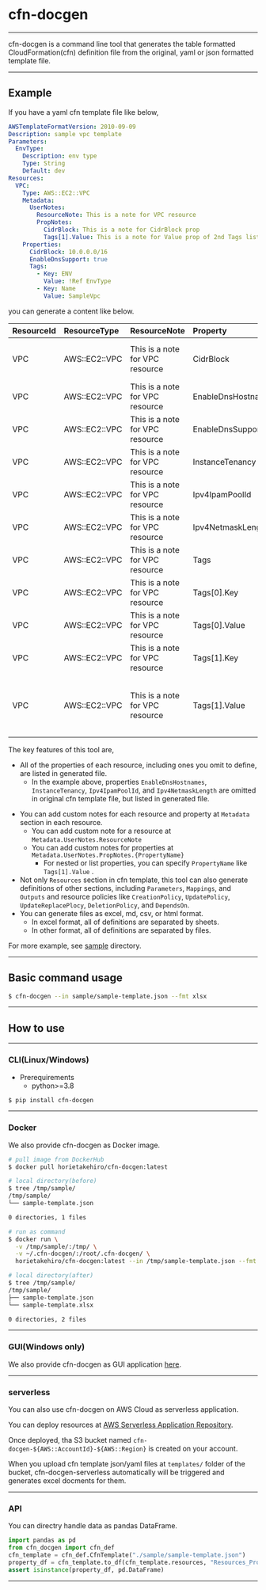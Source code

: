 # cfn-docgen

<!-- ![buildbadge](https://codebuild.ap-northeast-1.amazonaws.com/badges?uuid=eyJlbmNyeXB0ZWREYXRhIjoidERrRjdNRERUMWRqWGc5TW1VTGREYXJkQ1BKc2JremZsRS8vK21jdThTeWlTeEpaVTRJSHU0aVBVTHE2aDJudStCUXF6c2tFWlZQSnFiLzhta216dk1nPSIsIml2UGFyYW1ldGVyU3BlYyI6Ik95ZGR1VHBOZ0pqZUJXZWkiLCJtYXRlcmlhbFNldFNlcmlhbCI6MX0%3D&branch=release) -->

---

cfn-docgen is a command line tool that generates the table formatted CloudFormation(cfn) definition file from the original, yaml or json formatted template file. 

---

## Example
If you have a yaml cfn template file like below, 
```Yaml
AWSTemplateFormatVersion: 2010-09-09
Description: sample vpc template
Parameters:
  EnvType:
    Description: env type
    Type: String
    Default: dev
Resources: 
  VPC:
    Type: AWS::EC2::VPC
    Metadata:
      UserNotes:
        ResourceNote: This is a note for VPC resource
        PropNotes:
          CidrBlock: This is a note for CidrBlock prop
          Tags[1].Value: This is a note for Value prop of 2nd Tags list prop
    Properties:
      CidrBlock: 10.0.0.0/16
      EnableDnsSupport: true
      Tags:
        - Key: ENV
          Value: !Ref EnvType
        - Key: Name
          Value: SampleVpc
```
you can generate a content like below.

| ResourceId   | ResourceType   | ResourceNote                    | Property           | Value              | UserNote                                            | Required   | Type        | UpdateType   | Description                                                                                     | IsOmittable   | Filename   |
|:-------------|:---------------|:--------------------------------|:-------------------|:-------------------|:----------------------------------------------------|:-----------|:------------|:-------------|:------------------------------------------------------------------------------------------------|:--------------|:-----------|
| VPC          | AWS::EC2::VPC  | This is a note for VPC resource | CidrBlock          | 10.0.0.0/16        | This is a note for CidrBlock prop                   | False      | String      | Immutable    | http://docs.aws.amazon.com/AWSCloudFormation/latest/UserGuide/aws-resource-ec2-vpc.html         | False         | cfn.yaml   |
| VPC          | AWS::EC2::VPC  | This is a note for VPC resource | EnableDnsHostnames |                    |                                                     | False      | Boolean     | Mutable      | http://docs.aws.amazon.com/AWSCloudFormation/latest/UserGuide/aws-resource-ec2-vpc.html         | True          | cfn.yaml   |
| VPC          | AWS::EC2::VPC  | This is a note for VPC resource | EnableDnsSupport   | True               |                                                     | False      | Boolean     | Mutable      | http://docs.aws.amazon.com/AWSCloudFormation/latest/UserGuide/aws-resource-ec2-vpc.html         | False         | cfn.yaml   |
| VPC          | AWS::EC2::VPC  | This is a note for VPC resource | InstanceTenancy    |                    |                                                     | False      | String      | Mutable      | http://docs.aws.amazon.com/AWSCloudFormation/latest/UserGuide/aws-resource-ec2-vpc.html         | True          | cfn.yaml   |
| VPC          | AWS::EC2::VPC  | This is a note for VPC resource | Ipv4IpamPoolId     |                    |                                                     | False      | String      | Immutable    | http://docs.aws.amazon.com/AWSCloudFormation/latest/UserGuide/aws-resource-ec2-vpc.html         | True          | cfn.yaml   |
| VPC          | AWS::EC2::VPC  | This is a note for VPC resource | Ipv4NetmaskLength  |                    |                                                     | False      | Integer     | Immutable    | http://docs.aws.amazon.com/AWSCloudFormation/latest/UserGuide/aws-resource-ec2-vpc.html         | True          | cfn.yaml   |
| VPC          | AWS::EC2::VPC  | This is a note for VPC resource | Tags               |                    |                                                     | False      | List of Tag | Mutable      | http://docs.aws.amazon.com/AWSCloudFormation/latest/UserGuide/aws-resource-ec2-vpc.html         | False         | cfn.yaml   |
| VPC          | AWS::EC2::VPC  | This is a note for VPC resource | Tags[0].Key        | ENV                |                                                     | True       | String      | Mutable      | http://docs.aws.amazon.com/AWSCloudFormation/latest/UserGuide/aws-properties-resource-tags.html | False         | cfn.yaml   |
| VPC          | AWS::EC2::VPC  | This is a note for VPC resource | Tags[0].Value      | {'Ref': 'EnvType'} |                                                     | True       | String      | Mutable      | http://docs.aws.amazon.com/AWSCloudFormation/latest/UserGuide/aws-properties-resource-tags.html | False         | cfn.yaml   |
| VPC          | AWS::EC2::VPC  | This is a note for VPC resource | Tags[1].Key        | Name               |                                                     | True       | String      | Mutable      | http://docs.aws.amazon.com/AWSCloudFormation/latest/UserGuide/aws-properties-resource-tags.html | False         | cfn.yaml   |
| VPC          | AWS::EC2::VPC  | This is a note for VPC resource | Tags[1].Value      | SampleVpc          | This is a note for Value prop of 2nd Tags list prop | True       | String      | Mutable      | http://docs.aws.amazon.com/AWSCloudFormation/latest/UserGuide/aws-properties-resource-tags.html | False         | cfn.yaml   |



The key features of this tool are,

- All of the properties of each resource, including ones you omit to define, are listed in generated file.
  - In the example above, properties `EnableDnsHostnames`, `InstanceTenancy`, `Ipv4IpamPoolId`, and `Ipv4NetmaskLength` are omitted in original cfn template file, but listed in generated file.
<!-- - References for each resource and property listed at [official User Guide](https://docs.aws.amazon.com/AWSCloudFormation/latest/UserGuide/aws-template-resource-type-ref.html) are merged in generated file as columns `Required`, `Type`, `UpdateType`, and `Description`. -->
- You can add custom notes for each resource and property at `Metadata` section in each resource.
  - You can add custom note for a resource at `Metadata.UserNotes.ResourceNote`
  - You can add custom notes for properties at `Metadata.UserNotes.PropNotes.{PropertyName}`
    - For nested or list properties, you can specify `PropertyName` like `Tags[1].Value` .
- Not only `Resources` section in cfn template, this tool can also generate definitions of other sections, including `Parameters`, `Mappings`, and `Outputs` and resource policies like `CreationPolicy`, `UpdatePolicy`, `UpdateReplacePlocy`, `DeletionPolicy`, and `DependsOn`.
- You can generate files as excel, md, csv, or html format.
  - In excel format, all of definitions are separated by sheets. 
  - In other format, all of definitions are separated by files.

For more example, see [sample](./sample) directory.

---

## Basic command usage

```Bash
$ cfn-docgen --in sample/sample-template.json --fmt xlsx
```


---

## How to use

---

### CLI(Linux/Windows)

- Prerequirements
  - python>=3.8

```Bash
$ pip install cfn-docgen
```

---

### Docker

We also provide cfn-docgen as Docker image.

```Bash
# pull image from DockerHub
$ docker pull horietakehiro/cfn-docgen:latest

# local directory(before)
$ tree /tmp/sample/
/tmp/sample/
└── sample-template.json

0 directories, 1 files

# run as command
$ docker run \
  -v /tmp/sample/:/tmp/ \
  -v ~/.cfn-docgen/:/root/.cfn-docgen/ \
  horietakehiro/cfn-docgen:latest --in /tmp/sample-template.json --fmt xlsx

# local directory(after)
$ tree /tmp/sample/
/tmp/sample/
├── sample-template.json
└── sample-template.xlsx

0 directories, 2 files
```

---

### GUI(Windows only)

We also provide cfn-docgen as GUI application [here](https://github.com/horietakehiro/cfn-docgen-gui).

---

### serverless
You can also use cfn-docgen on AWS Cloud as serverless application.

You can deploy resources at [AWS Serverless Application Repository](https://ap-northeast-1.console.aws.amazon.com/lambda/home?region=ap-northeast-1#/create/app?applicationId=arn:aws:serverlessrepo:ap-northeast-1:382098889955:applications/cfn-docgen-serverless).

Once deployed, tha S3 bucket named `cfn-docgen-${AWS::AccountId}-${AWS::Region}` is created on your account. 

When you upload cfn template json/yaml files  at `templates/` folder of the bucket, cfn-docgen-serverless automatically will be triggered and generates excel docments for them.

---

### API

You can directry handle data as pandas DataFrame.

```Python
import pandas as pd
from cfn_docgen import cfn_def
cfn_template = cfn_def.CfnTemplate("./sample/sample-template.json")
property_df = cfn_template.to_df(cfn_template.resources, "Resources_Property")
assert isinstance(property_df, pd.DataFrame)
```

---